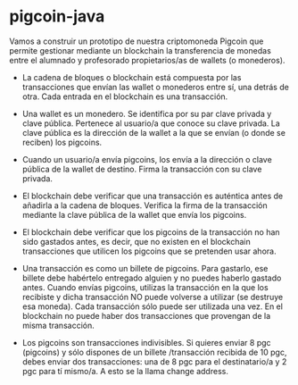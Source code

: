 # pigcoin-java
Vamos a construir un prototipo de nuestra criptomoneda Pigcoin que permite gestionar mediante un blockchain la transferencia de monedas entre el alumnado y profesorado propietarios/as de wallets (o monederos).

+ La cadena de bloques o blockchain está compuesta por las transacciones que envían
las wallet o monederos entre sí, una detrás de otra. Cada entrada en el blockchain es
una transacción.

+ Una wallet es un monedero. Se identifica por su par clave privada y clave pública.
Pertenece al usuario/a que conoce su clave privada. La clave pública es la dirección de
la wallet a la que se envían (o donde se reciben) los pigcoins.

+ Cuando un usuario/a envía pigcoins, los envía a la dirección o clave pública de la wallet
de destino. Firma la transacción con su clave privada.

+ El blockchain debe verificar que una transacción es auténtica antes de añadirla a la
cadena de bloques. Verifica la firma de la transacción mediante la clave pública de la
wallet que envía los pigcoins.

+ El blockchain debe verificar que los pigcoins de la transacción no han sido gastados
antes, es decir, que no existen en el blockchain transacciones que utilicen los pigcoins
que se pretenden usar ahora.

+ Una transacción es como un billete de pigcoins. Para gastarlo, ese billete debe
habértelo entregado alguien y no puedes haberlo gastado antes. Cuando envías
pigcoins, utilizas la transacción en la que los recibiste y dicha transacción NO puede
volverse a utilizar (se destruye esa moneda). Cada transacción sólo puede ser utilizada
una vez. En el blockchain no puede haber dos transacciones que provengan de la
misma transacción.

+ Los pigcoins son transacciones indivisibles. Si quieres enviar 8 pgc (pigcoins) y sólo
dispones de un billete /transacción recibida de 10 pgc, debes enviar dos transacciones:
una de 8 pgc para el destinatario/a y 2 pgc para tí mismo/a. A esto se la llama change
address.
